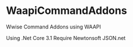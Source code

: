 # WaapiCommandAddons
Wwise Command Addons using WAAPI

Using .Net Core 3.1
Require Newtonsoft JSON.net
